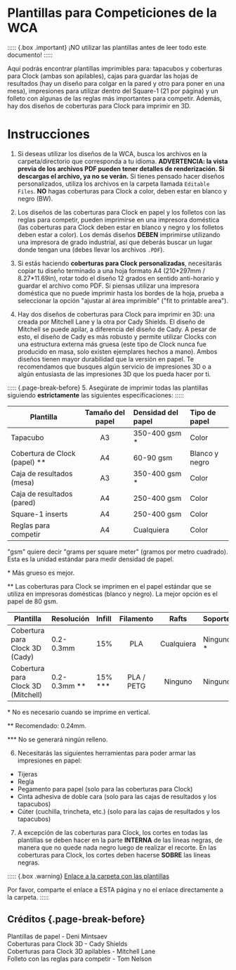 # Plantillas para Competiciones de la WCA

::::: {.box .important}
¡NO utilizar las plantillas antes de leer todo este documento!
:::::

Aquí podrás encontrar plantillas imprimibles para: tapacubos y coberturas para Clock (ambas son apilables), cajas para guardar las hojas de resultados (hay un diseño para colgar en la pared y otro para poner en una mesa), impresiones para utilizar dentro del Square-1 (21 por página) y un folleto con algunas de las reglas más importantes para competir. Además, hay dos diseños de coberturas para Clock para imprimir en 3D.

# Instrucciones

1. Si deseas utilizar los diseños de la WCA, busca los archivos en la carpeta/directorio que corresponda a tu idioma. **ADVERTENCIA: la vista previa de los archivos PDF pueden tener detalles de renderización. Si descargas el archivo, ya no se verán.** Si tienes pensado hacer diseños personalizados, utiliza los archivos en la carpeta llamada `Editable Files`. **NO** hagas coberturas para Clock a color, deben estar en blanco y negro (BW).

2. Los diseños de las coberturas para Clock en papel y los folletos con las reglas para competir, pueden imprimirse en una impresora doméstica (las coberturas para Clock deben estar en blanco y negro y los folletos deben estar a color). Los demás diseños **DEBEN** imprimirse utilizando una impresora de grado industrial, así que deberás buscar un lugar donde tengan una (debes llevar los archivos `.PDF`).

3. Si estás haciendo **coberturas para Clock personalizadas**, necesitarás copiar tu diseño terminado a una hoja formato A4 (210\*297mm / 8.27\*11.69in), rotar todo el diseño 12 grados en sentido anti-horario y guardar el archivo como PDF. Si piensas utilizar una impresora doméstica que no puede imprimir hasta los bordes de la hoja, prueba a seleccionar la opción "ajustar al área imprimible" ("fit to printable area").

4. Hay dos diseños de coberturas para Clock para imprimir en 3D: una creada por Mitchell Lane y la otra por Cady Shields. El diseño de Mitchell se puede apilar, a diferencia del diseño de Cady. A pesar de esto, el diseño de Cady es más robusto y permite utilizar Clocks con una estructura externa más gruesa (este tipo de Clock nunca fue producido en masa, solo existen ejemplares hechos a mano). Ambos diseños tienen mayor durabilidad que la versión en papel. Te recomendamos que busques algún servicio de impresiones 3D o a algún entusiasta de las impresiones 3D que los pueda hacer por ti.

::::: {.page-break-before}
5. Asegúrate de imprimir todas las plantillas siguiendo **estrictamente** las siguientes especificaciones:
:::::

| Plantilla                       | Tamaño del papel | Densidad del papel  | Tipo de papel  |
| ------------------------------- | :--------------: | :------------------ | :------------- |
| Tapacubo                        |        A3        | 350-400 gsm \*      | Color          |
| Cobertura de Clock (papel) \*\* |        A4        | 60-90 gsm           | Blanco y negro |
| Caja de resultados (mesa)       |        A3        | 350-400 gsm \*      | Color          |
| Caja de resultados (pared)      |        A4        | 250-400 gsm         | Color          |
| Square-1 inserts                |        A4        | 250-400 gsm         | Color          |
| Reglas para competir            |        A4        | Cualquiera          | Color          |

"gsm" quiere decir "grams per square meter" (gramos por metro cuadrado). Esta es la unidad estándar para medir densidad de papel.

\* Más grueso es mejor.

\*\* Las coberturas para Clock se imprimen en el papel estándar que se utiliza en impresoras domésticas (blanco y negro). La mejor opción es el papel de 80 gsm.

| Plantilla                          | Resolución     | Infill     | Filamento   | Rafts      | Soportes   |
| ---------------------------------- | :------------- | :--------- | :---------: | :--------: | :--------- |
| Cobertura para Clock 3D (Cady)     | 0.2-0.3mm      | 15%        | PLA         | Cualquiera | Ninguno \* |
| Cobertura para Clock 3D (Mitchell) | 0.2-0.3mm \*\* | 15% \*\*\* | PLA / PETG  | Ninguno    | Ninguno    |

\* No es necesario cuando se imprime en vertical.

\*\* Recomendado: 0.24mm.

\*\*\* No se generará ningún relleno.

6. Necesitarás las siguientes herramientas para poder armar las impresiones en papel:

-   Tijeras
-   Regla
-   Pegamento para papel (solo para las coberturas para Clock)
-   Cinta adhesiva de doble cara (solo para las cajas de resultados y los tapacubos)
-   Cúter (cuchilla, trincheta, etc.) (solo para las cajas de resultados y los tapacubos)

7. A excepción de las coberturas para Clock, los cortes en todas las plantillas se deben hacer en la parte **INTERNA** de las líneas negras, de manera que no quede nada negro luego de realizar el recorte. En las coberturas para Clock, los cortes deben hacerse **SOBRE** las líneas negras.

::::: {.box .warning}
[Enlace a la carpeta con las plantillas](https://drive.google.com/drive/folders/1EVqEWSqruZ8_vEJpUmqhFUqaikzgUkkP?usp=sharing)

Por favor, comparte el enlace a ESTA página y no el enlace directamente a la carpeta.
:::::

## Créditos {.page-break-before}

Plantillas de papel - Deni Mintsaev<br/>
Coberturas para Clock 3D - Cady Shields<br/>
Coberturas para Clock 3D apilables - Mitchell Lane<br/>
Folleto con las reglas para competir - Tom Nelson
